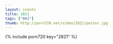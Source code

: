 ```yaml
--- 
layout: sieutv
title: 2821
tags: ["002"]
thumb: http://porn720.net/video/2821/poster.jpg
---
```

{% include porn720 key="2821" %} 
